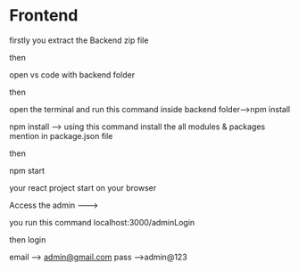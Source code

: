 # Frontend

firstly you extract the Backend zip file 

 then 

 open vs code with backend folder 

 then

 open the terminal and run this command inside backend folder-->npm install

npm install --> using this command install the all modules & packages mention in package.json file

then

npm start 

your  react project start on your browser

Access the admin --->

you run this command  localhost:3000/adminLogin

then login

email --> admin@gmail.com
pass -->admin@123